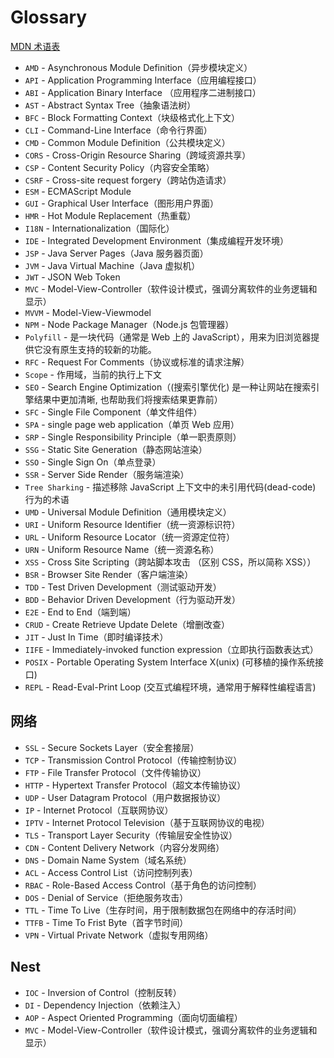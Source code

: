 # Glossary

[MDN 术语表](https://developer.mozilla.org/zh-CN/docs/Glossary)

- `AMD` - Asynchronous Module Definition（异步模块定义）
- `API` - Application Programming Interface（应用编程接口）
- `ABI` - Application Binary Interface （应用程序二进制接口）
- `AST` - Abstract Syntax Tree（抽象语法树）
- `BFC` - Block Formatting Context（块级格式化上下文）
- `CLI` - Command-Line Interface（命令行界面）
- `CMD` - Common Module Definition（公共模块定义）
- `CORS` - Cross-Origin Resource Sharing（跨域资源共享）
- `CSP` - Content Security Policy（内容安全策略）
- `CSRF` - Cross-site request forgery（跨站伪造请求）
- `ESM` - ECMAScript Module
- `GUI` - Graphical User Interface（图形用户界面）
- `HMR` - Hot Module Replacement（热重载）
- `I18N` - Internationalization（国际化）
- `IDE` - Integrated Development Environment（集成编程开发环境）
- `JSP` - Java Server Pages（Java 服务器页面）
- `JVM` - Java Virtual Machine（Java 虚拟机）
- `JWT` - JSON Web Token
- `MVC` - Model-View-Controller（软件设计模式，强调分离软件的业务逻辑和显示）
- `MVVM` - Model-View-Viewmodel
- `NPM` - Node Package Manager（Node.js 包管理器）
- `Polyfill` - 是一块代码（通常是 Web 上的 JavaScript），用来为旧浏览器提供它没有原生支持的较新的功能。
- `RFC` - Request For Comments（协议或标准的请求注解）
- `Scope` - 作用域，当前的执行上下文
- `SEO` - Search Engine Optimization（(搜索引擎优化) 是一种让网站在搜索引擎结果中更加清晰, 也帮助我们将搜索结果更靠前）
- `SFC` - Single File Component（单文件组件）
- `SPA` - single page web application（单页 Web 应用）
- `SRP` - Single Responsibility Principle（单一职责原则）
- `SSG` - Static Site Generation（静态网站渲染）
- `SSO` - Single Sign On（单点登录）
- `SSR` - Server Side Render（服务端渲染）
- `Tree Sharking` - 描述移除 JavaScript 上下文中的未引用代码(dead-code) 行为的术语
- `UMD` - Universal Module Definition（通用模块定义）
- `URI` - Uniform Resource Identifier（统一资源标识符）
- `URL` - Uniform Resource Locator（统一资源定位符）
- `URN` - Uniform Resource Name（统一资源名称）
- `XSS` - Cross Site Scripting（跨站脚本攻击 （区别 CSS，所以简称 XSS））
- `BSR` - Browser Site Render（客户端渲染）
- `TDD` - Test Driven Development（测试驱动开发）
- `BDD` - Behavior Driven Development（行为驱动开发）
- `E2E` - End to End（端到端）
- `CRUD` - Create Retrieve Update Delete（增删改查）
- `JIT` - Just In Time（即时编译技术）
- `IIFE` - Immediately-invoked function expression（立即执行函数表达式）
- `POSIX` - Portable Operating System Interface X(unix) (可移植的操作系统接口)
- `REPL` - Read-Eval-Print Loop (交互式编程环境，通常用于解释性编程语言)

## 网络

- `SSL` - Secure Sockets Layer（安全套接层）
- `TCP` - Transmission Control Protocol（传输控制协议）
- `FTP` - File Transfer Protocol（文件传输协议）
- `HTTP` - Hypertext Transfer Protocol（超文本传输协议）
- `UDP` - User Datagram Protocol（用户数据报协议）
- `IP` - Internet Protocol（互联网协议）
- `IPTV` - Internet Protocol Television（基于互联网协议的电视）
- `TLS` - Transport Layer Security（传输层安全性协议）
- `CDN` - Content Delivery Network（内容分发网络）
- `DNS` - Domain Name System（域名系统）
- `ACL` - Access Control List（访问控制列表）
- `RBAC` - Role-Based Access Control（基于角色的访问控制）
- `DOS` - Denial of Service（拒绝服务攻击）
- `TTL` - Time To Live（生存时间，用于限制数据包在网络中的存活时间）
- `TTFB` - Time To Frist Byte（首字节时间）
- `VPN` - Virtual Private Network（虚拟专用网络）

## Nest

- `IOC` - Inversion of Control（控制反转）
- `DI` - Dependency Injection（依赖注入）
- `AOP` - Aspect Oriented Programming（面向切面编程）
- `MVC` - Model-View-Controller（软件设计模式，强调分离软件的业务逻辑和显示）
